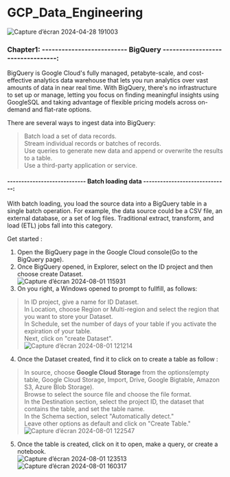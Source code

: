 # GCP_Data_Engineering

![Capture d’écran 2024-04-28 191003](https://github.com/GDIATTA/GCP_Data_Engineering/assets/147615966/fb840ecf-7eb7-4f31-8f9a-c4b961166fb8)

### Chapter1: -------------------------- BigQuery  ---------------------------------:
BigQuery is Google Cloud's fully managed, petabyte-scale, and cost-effective analytics data warehouse that lets you run analytics over vast amounts of data in near real time. With BigQuery, there's no infrastructure to set up or manage, letting you focus on finding meaningful insights using GoogleSQL and taking advantage of flexible pricing models across on-demand and flat-rate options.<br>

There are several ways to ingest data into BigQuery:<br>
> Batch load a set of data records.<br>
> Stream individual records or batches of records.<br>
> Use queries to generate new data and append or overwrite the results to a table.<br>
> Use a third-party application or service.<br>

#### ---------------------------- Batch loading data ------------------------------:
With batch loading, you load the source data into a BigQuery table in a single batch operation. For example, the data source could be a CSV file, an external database, or a set of log files. Traditional extract, transform, and load (ETL) jobs fall into this category.<br>

Get started : <br>
1. Open the BigQuery page in the Google Cloud console(Go to the BigQuery page).<br>
2. Once BigQuery opened, in Explorer, select on the ID project and then choose create Dataset.<br>
![Capture d’écran 2024-08-01 115931](https://github.com/user-attachments/assets/815bf06c-b539-46f0-9a8d-adafa167a847)
3. On you right, a Windows opened to prompt to fullfill, as follows:<br>
> In ID project, give a name for ID Dataset.<br>
> In Location, choose Region or Multi-region and select the region that you want to store your Dataset.<br>
> In Schedule, set the number of days of your table if you activate the expiration of your table.<br>
> Next, click on "create Dataset".<br>
![Capture d’écran 2024-08-01 121214](https://github.com/user-attachments/assets/debab317-d8b6-48ec-9c84-4ae977d66a21)

4. Once the Dataset created, find it to click on to create a table as follow :<br>
> In source, choose **Google Cloud Storage** from the options(empty table, Google Cloud Storage, Import, Drive, Google Bigtable, Amazon S3, Azure Blob Storage).<br>
> Browse to select the source file and choose the file format.<br>
> In the Destination section, select the project ID, the dataset that contains the table, and set the table name.<br>
> In the Schema section, select "Automatically detect."<br>
> Leave other options as default and click on "Create Table."<br>
![Capture d’écran 2024-08-01 122547](https://github.com/user-attachments/assets/15a5a6b6-ee23-4e2f-9656-3d24431d8b37)

5. Once the table is created, click on it to open, make a query, or create a notebook.<br>
![Capture d’écran 2024-08-01 123513](https://github.com/user-attachments/assets/688b5642-68d4-4ce8-9750-27736fb93f8a)
![Capture d’écran 2024-08-01 160317](https://github.com/user-attachments/assets/b095d264-7f72-4f0b-9c38-bccf26edb346)






